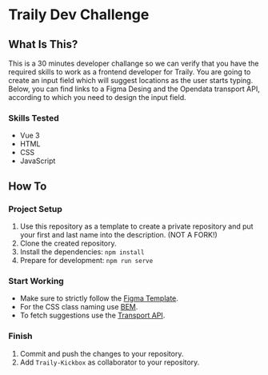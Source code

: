 # Traily Dev Challenge

## What Is This?
This is a 30 minutes developer challange so we can verify that you have the required skills to work as a frontend developer for Traily. You are going to create an input field which will suggest locations as the user starts typing. Below, you can find links to a Figma Desing and the Opendata transport API, according to which you need to design the input field.

### Skills Tested
- Vue 3
- HTML
- CSS
- JavaScript

## How To
### Project Setup
1. Use this repository as a template to create a private repository and put your first and last name into the description. (NOT A FORK!)
2. Clone the created repository.
2. Install the dependencies: `npm install`
4. Prepare for development: `npm run serve`

### Start Working
- Make sure to strictly follow the [Figma Template](https://www.figma.com/file/gZKinnendF1Js5w0lAEFI6?node-id=1%3A2980&viewport=-1027%2C269%2C0.6635387539863586).
- For the CSS class naming use [BEM](http://getbem.com/).
- To fetch suggestions use the [Transport API](https://transport.opendata.ch/).

### Finish
1. Commit and push the changes to your repository.
2. Add `Traily-Kickbox` as collaborator to your repository.
